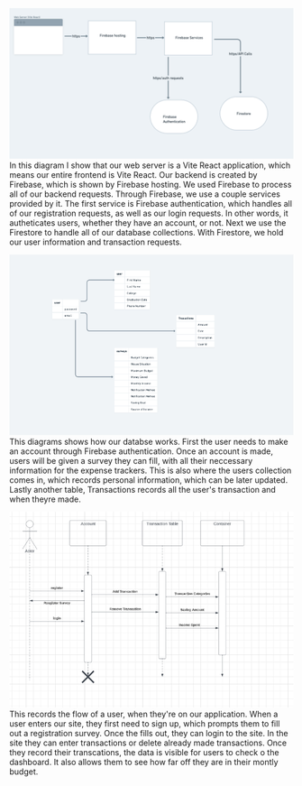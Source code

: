 

![Componenet Diagram](public/Step-1.png)
In this diagram I show that our web server is a Vite React application, which means our entire frontend is Vite React. Our backend is created by Firebase, which is shown by Firebase hosting. We used Firebase to process all of our backend requests. Through Firebase, we use a couple services provided by it. The first service is Firebase authentication, which handles all of our registration requests, as well as our login requests. In other words, it autheticates users, whether they have an account, or not. Next we use the Firestore to handle all of our database collections. With Firestore, we hold our user information and transaction requests.

![Entity Relationship Diagram](public/Step-2.png)
This diagrams shows how our databse works. First the user needs to make an account through Firebase authentication. Once an account is made, users will be given a survey they can fill, with all their neccessary information for the expense trackers. This is also where the users collection comes in, which records personal information, which can be later updated. Lastly another table, Transactions records all the user's transaction and when theyre made.

![Flow Diagram](public/Step-3.png)
This records the flow of a user, when they're on our application. When a user enters our site, they first need to sign up, which prompts them to fill out a registration survey. Once the fills out, they can login to the site. In the site they can enter transactions or delete already made transactions. Once they record their transcations, the data is visible for users to check o the dashboard. It also allows them to see how far off they are in their montly budget.
